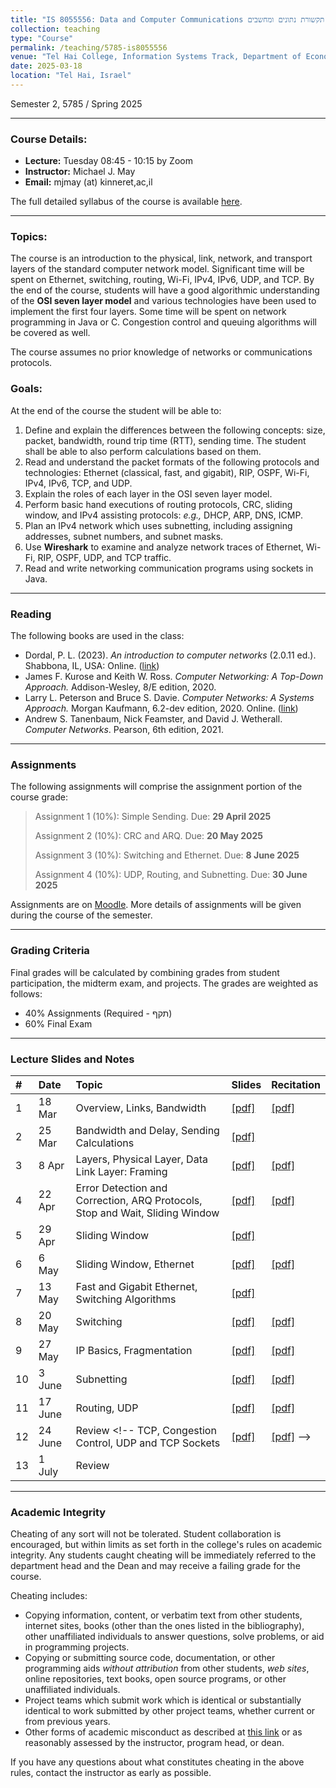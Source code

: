 ```yaml
---
title: "IS 8055556: Data and Computer Communications תקשורת נתונים ומחשבים"
collection: teaching
type: "Course"
permalink: /teaching/5785-is8055556
venue: "Tel Hai College, Information Systems Track, Department of Economics and Management"
date: 2025-03-18
location: "Tel Hai, Israel"
---
```


Semester 2, 5785 / Spring 2025

-----

### Course Details:

  * **Lecture:** Tuesday 08:45 - 10:15 by Zoom
  * **Instructor:** Michael J. May
  * **Email:** mjmay (at) kinneret,ac,il

The full detailed syllabus of the course is available [here](/syllabuses/IS-Networks-Spring-5785-Syllabus.pdf).

-----

### Topics:

The course is an introduction to the physical, link, network, and transport layers of the standard computer network model. Significant time will be spent on Ethernet, switching, routing, Wi-Fi, IPv4, IPv6, UDP, and TCP. By the end of the course, students will have a good algorithmic understanding of the **OSI seven layer model** and various technologies have been used to implement the first four layers. Some time will be spent on network programming in Java or C. Congestion control and queuing algorithms will be covered as well.

The course assumes no prior knowledge of networks or communications protocols.

### Goals:

At the end of the course the student will be able to:

1.  Define and explain the differences between the following concepts: size, packet, bandwidth, round trip time (RTT), sending time. The student shall be able to also perform calculations based on them.
2.  Read and understand the packet formats of the following protocols and technologies: Ethernet (classical, fast, and gigabit), RIP, OSPF, Wi-Fi, IPv4, IPv6, TCP, and UDP.
3.  Explain the roles of each layer in the OSI seven layer model.
4.  Perform basic hand executions of routing protocols, CRC, sliding window, and IPv4 assisting protocols: *e.g.,* DHCP, ARP, DNS, ICMP.
5.  Plan an IPv4 network which uses subnetting, including assigning addresses, subnet numbers, and subnet masks.
6.  Use **Wireshark** to examine and analyze network traces of Ethernet, Wi-Fi, RIP, OSPF, UDP, and TCP traffic.
7.  Read and write networking communication programs using sockets in Java.

-----

### Reading

The following books are used in the class:

  * Dordal, P. L. (2023). *An introduction to computer networks* (2.0.11 ed.). Shabbona, IL, USA: Online. ([link](https://intronetworks.cs.luc.edu/current2/ComputerNetworks.pdf))
  * James F. Kurose and Keith W. Ross. *Computer Networking: A Top-Down Approach.* Addison-Wesley, 8/E edition, 2020.
  * Larry L. Peterson and Bruce S. Davie. *Computer Networks: A Systems Approach.* Morgan Kaufmann, 6.2-dev edition, 2020. Online. ([link](https://github.com/SystemsApproach/book))
  * Andrew S. Tanenbaum, Nick Feamster, and David J. Wetherall. *Computer Networks*. Pearson, 6th edition, 2021.

-----

### Assignments

The following assignments will comprise the assignment portion of the course grade:

> Assignment 1 (10%): Simple Sending. Due: **29 April 2025**
>
> Assignment 2 (10%): CRC and ARQ. Due: **20 May 2025**
>
> Assignment 3 (10%): Switching and Ethernet. Due: **8 June 2025**
>
> Assignment 4 (10%): UDP, Routing, and Subnetting. Due: **30 June 2025**

Assignments are on [Moodle](https://moodle.telhai.ac.il). More details of assignments will be given during the course of the semester.

-----

### Grading Criteria

Final grades will be calculated by combining grades from student participation, the midterm exam, and projects. The grades are weighted as follows:

  * 40% Assignments (Required - תקף)
  * 60% Final Exam

-----

### Lecture Slides and Notes

| \# | Date | Topic | Slides | Recitation |
| :--- | :--- | :--- | :--- | :--- |
| 1 | 18 Mar | Overview, Links, Bandwidth | [[pdf]](/is8055556/8055556-Lecture1-NetworksIntro.pdf) | [[pdf]](/is8055556/8055556-Recitation1-No-Answers.pdf) |
| 2 | 25 Mar | Bandwidth and Delay, Sending Calculations | [[pdf]](/is8055556/8055556-Lecture2-Bandwidth.pdf) | |
| 3 | 8 Apr | Layers, Physical Layer, Data Link Layer: Framing | [[pdf]](/is8055556/8055556-Lecture3-LayersPhysicalFramingErrors.pdf) | [[pdf]](/is8055556/8055556-Recitation3-No-Answers.pdf) |
| 4 | 22 Apr | Error Detection and Correction, ARQ Protocols, Stop and Wait, Sliding Window | [[pdf]](/is8055556/8055556-Lecture4-CRCARQSliding.pdf) | [[pdf]](/is8055556/8055556-Recitation4-CRC-No-Answers.pdf) |
| 5 | 29 Apr | Sliding Window | [[pdf]](/is8055556/8055556-Lecture5-Sliding-Window.pdf) | |
| 6 | 6 May | Sliding Window, Ethernet | [[pdf]](/is8055556/8055556-Lecture6-Ethernet.pdf) | [[pdf]](/is8055556/8055556-Recitation6-Sliding-Window-No-Answers.pdf) |
| 7 | 13 May | Fast and Gigabit Ethernet, Switching Algorithms | [[pdf]](/is8055556/8055556-Lecture7-EthernetSwitching.pdf) | |
| 8 | 20 May | Switching | [[pdf]](/is8055556/8055556-Lecture8-SwitchingWifi.pdf) | [[pdf]](/is8055556/8055556-Recitation8-Ethernet-Switching-No-Answers.pdf) |
| 9 | 27 May | IP Basics, Fragmentation | [[pdf]](/is8055556/8055556-Lecture9-IP.pdf) | [[pdf]](/is8055556/8055556-Recitation9-Switching-No-Answers.pdf) |
| 10 | 3 June | Subnetting | [[pdf]](/is8055556/8055556-Lecture10-Subnet.pdf) | [[pdf]](/is8055556/8055556-Recitation10-Classful-No-Answers.pdf) |
| 11 | 17 June | Routing, UDP | [[pdf]](/is8055556/8055556-Lecture11-RoutingUDP.pdf) | [[pdf]](/is8055556/8055556-Recitation11-Subnetting-No-Answers.pdf) |
| 12 | 24 June | Review <!-- TCP, Congestion Control, UDP and TCP Sockets | [[pdf]](/is8055556/8055556-Lecture12-TCP.pdf) | [[pdf]](/is8055556/8055556-Recitation12-Wireshark-UDP-Echo.pdf) --> | | |
| 13 | 1 July | Review <!-- Glue Protocols: DHCP, DNS, NAT --> | | |

-----

### Academic Integrity

Cheating of any sort will not be tolerated. Student collaboration is encouraged, but within limits as set forth in the college's rules on academic integrity. Any students caught cheating will be immediately referred to the department head and the Dean and may receive a failing grade for the course.

Cheating includes:

  * Copying information, content, or verbatim text from other students, internet sites, books (other than the ones listed in the bibliography), other unaffiliated individuals to answer questions, solve problems, or aid in programming projects.
  * Copying or submitting source code, documentation, or other programming aids *without attribution* from other students, *web sites*, online repositories, text books, open source programs, or other unaffiliated individuals.
  * Project teams which submit work which is identical or substantially identical to work submitted by other project teams, whether current or from previous years.
  * Other forms of academic misconduct as described at [this link](https://catalog.upenn.edu/pennbook/code-of-academic-integrity/) or as reasonably assessed by the instructor, program head, or dean.

If you have any questions about what constitutes cheating in the above rules, contact the instructor as early as possible.